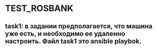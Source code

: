 # TEST_ROSBANK

## task1: в задании предполагается, что машина уже есть, и необходимо ее удаленно настроить. Файл task1 это ansible playbok.
